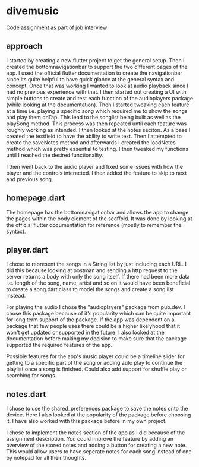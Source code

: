 # divemusic
Code assignment as part of job interview

## approach
I started by creating a new flutter project to get the general setup. Then I created the bottomnavigationbar to support the two different pages of the app. I used the official flutter documentation to create the navigationbar since its quite helpful to have quick glance at the general syntax and concept.
Once that was working I wanted to look at audio playback since I had no previous experience with that. I then started out creating a UI with simple buttons to create and test each function of the audioplayers package (while looking at the documentation). Then I started tweaking each feature at a time i.e. playing a specific song which required me to show the songs and play them onTap. This lead to the songlist being built as well as the playSong method. This process was then repeated until each feature was roughly working as intended.
I then looked at the notes seciton. As a base I created the textfield to have the ability to write text. Then I attempted to create the saveNotes method and afterwards I created the loadNotes method which was pretty essential to testing. I then tweaked my functions until I reached the desired functionality.

I then went back to the audio player and fixed some issues with how the player and the controls interacted. I then added the feature to skip to next and previous song.

## homepage.dart
The homepage has the bottomnavigationbar and allows the app to change the pages within the body element of the scaffold. It was done by looking at the official flutter documentation for reference (mostly to remember the syntax).
 
## player.dart
I chose to represent the songs in a String list by just including each URL. I did this because looking at postman and sending a http request to the server returns a body with only the song itself. If there had been more data i.e. length of the song, name, artist and so on it would have been beneficial to create a song.dart class to model the songs and create a song list instead.

For playing the audio I chose the "audioplayers" package from pub.dev. I chose this package because of it's popularity which can be quite important for long term support of the package. If the app was dependent on a package that few people uses there could be a higher likelyhood that it won't get updated or supported in the future. I also looked at the documentation before making my decision to make sure that the package supported the required features of the app.

Possible features for the app's music player could be a timeline slider for getting to a specific part of the song or adding auto play to continue the playlist once a song is finished. Could also add support for shuffle play or searching for songs.

## notes.dart
I chose to use the shared_preferences package to save the notes onto the device. Here I also looked at the popularity of the package before choosing it. I have also worked with this package before in my own project.

I chose to implement the notes section of the app as I did because of the assignment description. You could improve the feature by adding an overview of the stored notes and adding a button for creating a new note. This would allow users to have seperate notes for each song instead of one by notepad for all their thoughts.